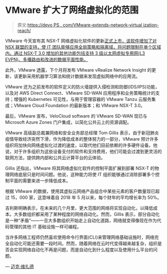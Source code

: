 # VMware 扩大了网络虚拟化的范围

> 原文:[https://devo PS . com/VMware-extends-network-virtual ization-reach/](https://devops.com/vmware-extends-network-virtualization-reach/)

VMware 今天宣布其 NSX-T 网络虚拟化软件的更新[正式上市，该软件增加了对 NSX 联盟的支持，使 IT 团队能够应用全局策略和隔离域，将问题限制在单个区域内。通过 NSX-T 3.0 增加的其他功能包括支持 3 级以太网虚拟专用网(L3 EVPN)、多播路由和改进的数据平面性能。](https://containerjournal.com/topics/container-ecosystems/vmware-deepens-commitment-to-kubernetes/)

此外，VMware 透露，下个月将发布 VMware vRealize Network Insight 的更新，该更新采用机器学习算法和统计数据来发现虚拟网络中的应用流。

VMware 还为之前发布的软件定义的防火墙提供入侵检测和防御(IDS/IPS)功能，以及对 AWS Direct Connect、VMware SD-WAN 应用程序和业务策略统计的支持；增强的 Kubernetes 可见性，与用于管理容器的 VMware Tanzu 云服务集成；VMware Cloud Foundation 的最新版本；和 VMware NSX-T 3.0。

最后，VMware 宣布，VeloCloud software 的 VMware SD-WAN 现已与 Microsoft Azure Zones 门户集成，以简化公共云上的资源调配。

VMware 高级副总裁兼网络和安全业务部总经理 Tom Gillis 表示，由于新冠肺炎疫情导致经济突然下滑，作为降低成本的整体努力的一部分，VMware 预计许多组织将加快向网络虚拟化过渡的速度，以取代他们目前依赖的许多硬件设备。他说，对于许多组织为这些设备支付的软件和支持费用，他们可能会过渡到更灵活的联网方法，提供跨内部和公共云计算平台的云体验。

Gillis 还指出，VMware 将其网络虚拟化软件的控制平面扩展到部署 NSX-T 的物理网络底层只是时间问题。他说，这种能力将使 IT 组织能够通过消除部署多个控制平面的需要来进一步降低成本。

根据 VMware 的数据，使用其虚拟云网络产品组合中某些元素的客户数量现已超过 15，000 家，这意味着自 2018 年 5 月以来，每个财年的平均增长率为 50%。

吉利斯明确表示，在未来的几个月里，更大范围的网络将实现自动化，以降低成本。大多数组织都采用了某种程度的网络自动化。然而，Gillis 表示，部分自动化是一种“矛盾”——一旦大多数组织开始走上自动化道路，网络就变得像现在作为代码管理的其他 IT 基础设施一样可编程。

当许多网络工程师仍然喜欢使用命令行界面(CLI)来管理网络基础设施时，网络完全自动化可能还需要一段时间。然而，随着网络在云时代变得越来越复杂，组织是否会实现网络自动化不再是问题，而是自动化到什么程度以及使用什么平台的问题。

— [迈克·维扎德](https://devops.com/author/mike-vizard/)